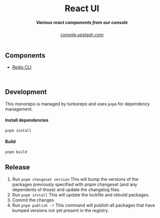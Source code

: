 <div align="center">
    <h1 align="center">React UI</h1>
    <h5>Various react components from our console</h5>
</div>

<div align="center">
  <a href="https://console.upstash.com">console.upstash.com</a>
</div>
<br/>




## Components

- [Redis CLI](https://github.com/upstash/react-ui/blob/main/packages/react-cli/README.md)


<br/>



## Development

This monorepo is managed by turborepo and uses `pnpm` for dependency management.

#### Install dependencies

```bash
pnpm install
```

#### Build

```bash
pnpm build
```



## Release

1. Run `pnpm changeset version`
This will bump the versions of the packages previously specified with pnpm changeset (and any dependents of those) and update the changelog files.
2. Run `pnpm install` 
This will update the lockfile and rebuild packages.
3. Commit the changes
4. Run `pnpm publish -r`
This command will publish all packages that have bumped versions not yet present in the registry.